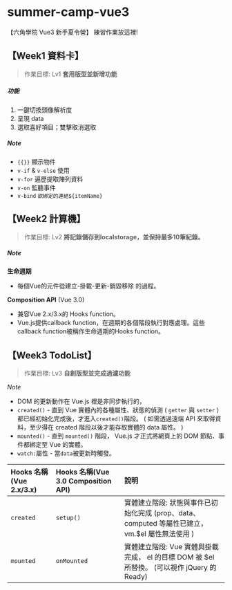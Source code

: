 # summer-camp-vue3
【六角學院 Vue3 新手夏令營】 練習作業放這裡!

## 【Week1 資料卡】
> 作業目標: Lv1 **套用版型並新增功能**
##### _功能_
1. 一鍵切換頭像解析度
2. 呈現 data
3. 選取喜好項目；雙擊取消選取

##### _Note_
- `{{}}` 顯示物件
- `v-if` & `v-else` 使用
- `v-for` 遍歷提取陣列資料
- `v-on` 監聽事件
- `v-bind` `欲綁定的連結${itemName}`

## 【Week2 計算機】

> 作業目標: Lv2 **將記錄儲存到localstorage，並保持最多10筆紀錄。**  

##### _Note_
**生命週期**
- 每個Vue的元件從建立-掛載-更新-銷毀移除 的過程。

**Composition API** (Vue 3.0)  
- 兼容Vue 2.x/3.x的 Hooks function。
- Vue.js提供callback function，在週期的各個階段執行對應處理。這些callback function被稱作生命週期的Hooks function。


## 【Week3 TodoList】

> 作業目標: Lv3 **自創版型並完成過濾功能**

_Note_
- DOM 的更新動作在 Vue.js 裡是非同步執行的，
- `created()` - 直到 Vue 實體內的各種屬性、狀態的偵測 ( `getter` 與 `setter` ) 都已經初始化完成後，才進入`created()`階段。 ( 如需透過遠端 API 來取得資料，至少得在 created 階段以後才能存取實體的 data 屬性。 ) 
- `mounted()` - 直到 `mounted()` 階段， Vue.js 才正式將網頁上的 DOM 節點、事件都綁定至 Vue 的實體。
- `watch:`屬性 - 當`data`被更新時觸發。 


| Hooks 名稱(Vue 2.x/3.x) | Hooks 名稱(Vue 3.0 Composition API) | 說明 |
| :-- | :-- |:--|
| `created` | `setup()` | 實體建立階段: 狀態與事件已初始化完成 (prop、data、computed 等屬性已建立，vm.$el 屬性無法使用 ) |
| `mounted` | `onMounted` | 實體建立階段: Vue 實體與掛載完成， el 的目標 DOM 被 $el 所替換。 (可以視作 jQuery 的 Ready)|

